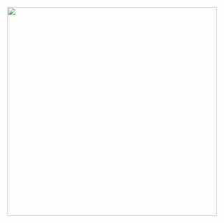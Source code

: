 <a href="url"><img src="https://github.com/Rsantct/pre.di.c/blob/master/pre.di.c/clients/www/images/control%20web%20v1.2a.jpg" align="center" width="480" ></a>
